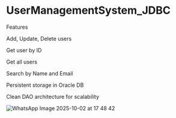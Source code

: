 # UserManagementSystem_JDBC

Features

Add, Update, Delete users

Get user by ID

Get all users

Search by Name and Email

Persistent storage in Oracle DB

Clean DAO architecture for scalability

![WhatsApp Image 2025-10-02 at 17 48 42](https://github.com/user-attachments/assets/da171898-2432-4899-a4a3-ddfc2ef71932)
